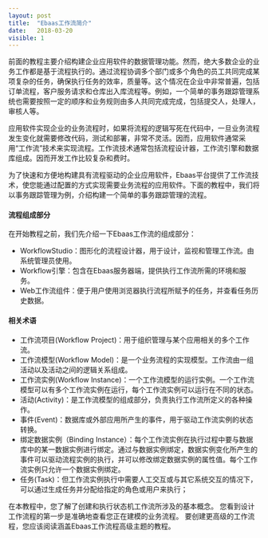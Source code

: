 ```yaml
---
layout: post
title:  "Ebaas工作流简介"
date:   2018-03-20
visible: 1
---
```


前面的教程主要介绍构建企业应用软件的数据管理功能。然而，绝大多数企业的业务工作都是基于流程执行的。通过流程协调多个部门或多个角色的员工共同完成某项复杂的任务，确保执行任务的效率，质量等。这个情况在企业中非常普遍，包括订单流程，客户服务请求和仓库出入库流程等。例如，一个简单的事务跟踪管理系统也需要按照一定的顺序和业务规则由多人共同完成完成，包括提交人，处理人，审核人等。

应用软件实现企业的业务流程时，如果将流程的逻辑写死在代码中，一旦业务流程发生变化就需要修改代码，测试和部署，非常不灵活。因而，应用软件通常采用“工作流”技术来实现流程。工作流技术通常包括流程设计器，工作流引擎和数据库组成。因而开发工作比较复杂和费时。

为了快速和方便地构建具有流程驱动的企业应用软件，Ebaas平台提供了工作流技术，使您能通过配置的方式实现需要业务流程的应用软件。下面的教程中，我们将以事务跟踪管理为例，介绍构建一个简单的事务跟踪管理的流程。

#### 流程组成部分

在开始教程之前，我们先介绍一下Ebaas工作流的组成部分：

* WorkflowStudio：图形化的流程设计器，用于设计，监视和管理工作流。由系统管理员使用。
* Workflow引擎：包含在Ebaas服务器端，提供执行工作流所需的环境和服务。
* Web工作流组件：便于用户使用浏览器执行流程所赋予的任务，并查看任务历史数据。

#### 相关术语

* 工作流项目(Workflow Project)：用于组织管理与某个应用相关的多个工作流。
* 工作流模型(Workflow Model)：是一个业务流程的实现模型。工作流由一组活动以及活动之间的逻辑关系组成。
* 工作流实例(Workflow Instance)：一个工作流模型的运行实例。一个工作流模型可以有多个工作流实例在运行，每个工作流实例可以运行在不同的状态。
* 活动(Activity)：是工作流模型的组成部分，负责执行工作流所定义的各种操作。
* 事件(Event)：数据库或外部应用所产生的事件，用于驱动工作流实例的状态转换。
* 绑定数据实例（Binding Instance）：每个工作流实例在执行过程中要与数据库中的某一数据实例进行绑定。通过与数据实例绑定，数据实例变化所产生的事件可以驱动流程实例的执行，并可以修改绑定数据实例的属性值。每个工作流实例只允许一个数据实例绑定。
* 任务(Task)：但工作流实例执行中需要人工交互或与其它系统交互的情况下，可以通过生成任务并分配给指定的角色或用户来执行；

在本教程中，您了解了创建和执行状态机工作流所涉及的基本概念。 您看到设计工作流程的第一步是准确地查看您正在建模的业务流程。 要创建更高级的工作流程，您应该阅读涵盖Ebaas工作流程高级主题的教程。


